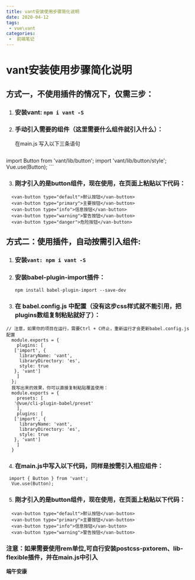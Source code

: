 ```yaml
---
title: vant安装使用步骤简化说明
date: 2020-04-12
tags:
 - vue\vant
categories:
 -  前端笔记
---
```



# vant安装使用步骤简化说明

## 方式一，不使用插件的情况下，仅需三步：

1. ### 安装vant: `npm i vant -S`

2. ### 手动引入需要的组件（这里需要什么组件就引入什么）：
	
	在main.js 写入以下三条语句
	
	```
import Button from 'vant/lib/button';
	import 'vant/lib/button/style';
	Vue.use(Button);
	```
	
	
	
3. ### 刚才引入的是button组件，现在使用，在页面上粘贴以下代码：

```
  <van-button type="default">默认按钮</van-button>
  <van-button type="primary">主要按钮</van-button>
  <van-button type="info">信息按钮</van-button>
  <van-button type="warning">警告按钮</van-button>
  <van-button type="danger">危险按钮</van-button>
```



## 方式二：使用插件，自动按需引入组件:

1. ### 安装`vant: npm i vant -S`

2. ### 安装babel-plugin-import插件：

   ```
   npm install babel-plugin-import --save-dev
   ```

   

3. ### 在 babel.config.js 中配置（没有这步css样式就不能引用，把plugins数组复制粘贴就好了）：

  

```
// 注意，如果你的项目在运行，需要Ctrl + C终止，重新运行才会更新babel.config.js配置
  module.exports = {
    plugins: [
   ['import', {
     libraryName: 'vant',
     libraryDirectory: 'es',
     style: true
   }, 'vant']
    ]
  };
  我写出来的效果，你可以直接复制粘贴覆盖使用：
  module.exports = {
    presets: [
   '@vue/cli-plugin-babel/preset'
    ],
    plugins: [
   ['import', {
     libraryName: 'vant',
     libraryDirectory: 'es',
     style: true
   }, 'vant']
    ]
  }
```



4. ### 在main.js中写入以下代码，同样是按需引入相应组件：

 

```
 import { Button } from 'vant';
  Vue.use(Button);
```



5. ### 刚才引入的是button组件，现在使用，在页面上粘贴以下代码：

```
  <van-button type="default">默认按钮</van-button>
  <van-button type="primary">主要按钮</van-button>
  <van-button type="info">信息按钮</van-button>
  <van-button type="warning">警告按钮</van-button>
```



### 注意：如果需要使用rem单位,可自行安装postcss-pxtorem、lib-flexible插件，并在main.js中引入

**端午安康**
<Valine></Valine>